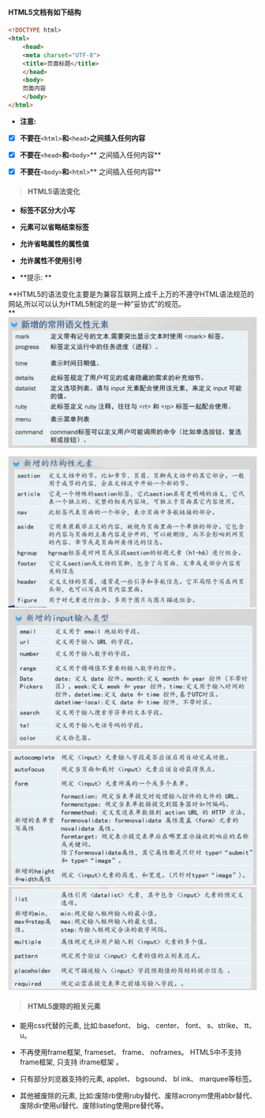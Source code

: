 #### HTML5文档有如下结构

```HTML
<!DOCTYPE html>
<html>
    <head>
    <meta charset="UTF-8">
    <title>页面标题</title>
    </head>
    <body>
    页面内容
    </body>
</html>
```

* **注意:**

* [x] **不要在**`<html>`**和**`<head>`**之间插入任何内容**

* [x] **不要在**`<head>`**和**`<body>`** 之间插入任何内容**

* [x] **不要在**`<body>`**和**`<html>`** 之间插入任何内容**

> #### HTML5语法变化

* **标签不区分大小写**
* **元素可以省略结束标签**
* **允许省略属性的属性值**
* **允许属性不使用引号**

* **提示: **

**HTML5的语法变化主要是为兼容互联网上成千上万的不遵守HTML语法规范的网站,所以可以认为HTML5制定的是一种”妥协式”的规范。   
**![](/assets/ht2.png)

![](/assets/ht4.png)![](/assets/ht5.png)![](/assets/ht7.png)![](/assets/ht8.png)

> #### HTML5废除的相关元素

* 能用css代替的元素,  比如:basefont、 big、 center、 font、 s、strike、 tt、 u。

* 不再使用frame框架, frameset、 frame、 noframes。 HTML5中不支持frame框架, 只支持 iframe框架 。

* 只有部分刘览器支持的元素, applet、 bgsound、 bl ink、 marquee等标签。

* 其他被废除的元素, 比如:废除rb使用ruby替代、废除acronym使用abbr替代、废除dir使用ul替代、废除listing使用pre替代等。



